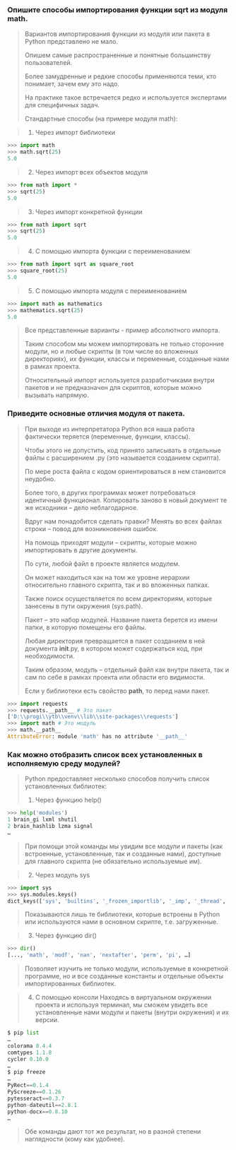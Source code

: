 ### Опишите способы импортирования функции sqrt из модуля math.

> Вариантов импортирования функции из модуля или пакета в Python представлено не мало. 
> 
> Опишем самые распространенные и понятные большинству пользователей. 
> 
> Более замудренные и редкие способы применяются теми, кто понимает, зачем ему это надо. 
> 
> На практике такое встречается редко и используется экспертами для специфичных задач.
> 
> Стандартные способы (на примере модуля math):

> 1) Через импорт библиотеки
```python
>>> import math
>>> math.sqrt(25)
5.0
```

> 2) Через импорт всех объектов модуля
```python
>>> from math import *
>>> sqrt(25)
5.0
```

> 3) Через импорт конкретной функции
```python
>>> from math import sqrt
>>> sqrt(25)
5.0
```

> 4) С помощью импорта функции с переименованием
```python
>>> from math import sqrt as square_root
>>> square_root(25)
5.0
```

> 5) С помощью импорта модуля с переименованием
```python
>>> import math as mathematics
>>> mathematics.sqrt(25)
5.0
```

> Все представленные варианты - пример абсолютного импорта. 
> 
> Таким способом мы можем импортировать не только сторонние модули, но и любые скрипты (в том числе во вложенных директориях), их функции, классы и переменные, созданные нами в рамках проекта.
> 
> Относительный импорт используется разработчиками внутри пакетов и не предназначен для скриптов, которые можно вызывать напрямую. 


### Приведите основные отличия модуля от пакета.

> При выходе из интерпретатора Python вся наша работа фактически теряется (переменные, функции, классы). 
> 
> Чтобы этого не допустить, код принято записывать в отдельные файлы с расширением .py (это называется созданием скрипта). 
> 
> По мере роста файла с кодом ориентироваться в нем становится неудобно. 
> 
> Более того, в других программах может потребоваться идентичный функционал. Копировать заново в новый документ те же исходники – дело неблагодарное. 
> 
> Вдруг нам понадобится сделать правки? Менять во всех файлах строки – повод для возникновения ошибок.
> 
> На помощь приходят модули – скрипты, которые можно импортировать в другие документы. 
> 
> По сути, любой файл в проекте является модулем. 
> 
> Он может находиться как на том же уровне иерархии относительно главного скрипта, так и во вложенных папках. 
> 
> Также поиск осуществляется по всем директориям, которые занесены в пути окружения (sys.path).
> 
> Пакет – это набор модулей. Название пакета берется из имени папки, в которую помещены его файлы. 
> 
> Любая директория превращается в пакет созданием в ней документа __init__.py, в котором может содержаться код, при необходимости.
> 
> Таким образом, модуль – отдельный файл как внутри пакета, так и сам по себе в рамках проекта или области его видимости. 
> 
> Если у библиотеки есть свойство __path__, то перед нами пакет.

```python
>>> import requests
>>> requests.__path__ # Это пакет
['D:\\progi\\ytb\\venv\\lib\\site-packages\\requests']
>>> import math # Это модуль
>>> math.__path__
AttributeError: module 'math' has no attribute '__path__'
```
### Как можно отобразить список всех установленных в исполняемую среду модулей?

> Python предоставляет несколько способов получить список установленных библиотек:
> 
> 1) Через функцию help()
```python
>>> help('modules')
1 brain_gi lxml shutil
2 brain_hashlib lzma signal
…
```

> При помощи этой команды мы увидим все модули и пакеты (как встроенные, установленные, так и созданные нами), доступные для главного скрипта (не обязательно используемые им).

> 2) Через модуль sys

```python
>>> import sys
>>> sys.modules.keys()
dict_keys(['sys', 'builtins', '_frozen_importlib', '_imp', '_thread', '_weakref',…]
```

> Показываются лишь те библиотеки, которые встроены в Python или используются нами в основном скрипте, т.е. загруженные.

> 3) Через функцию dir()

```python
>>> dir()
[..., 'math', 'modf', 'nan', 'nextafter', 'perm', 'pi', …]
```

> Позволяет изучить не только модули, используемые в конкретной программе, но и все созданные константы и отдельные объекты импортированных библиотек.

> 4) С помощью консоли
> Находясь в виртуальном окружении проекта и используя терминал, мы сможем увидеть все установленные нами модули и пакеты (внутри окружения) и их версии.

```python
$ pip list
…
colorama 0.4.4
comtypes 1.1.8
cycler 0.10.0
…
$ pip freeze
…
PyRect==0.1.4
PyScreeze==0.1.26
pytesseract==0.3.7
python-dateutil==2.8.1
python-docx==0.8.10
…
```

> Обе команды дают тот же результат, но в разной степени наглядности (кому как удобнее).
